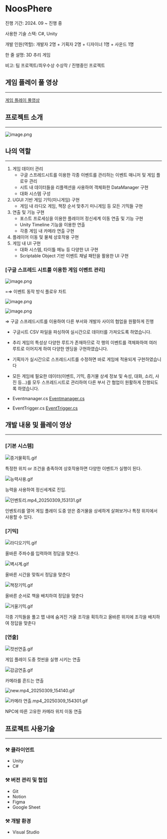 # NoosPhere

진행 기간: 2024. 09 ~ 진행 중

사용한 기술 스택: C#, Unity

개발 인원(역할): 개발자 2명 + 기획자 2명 + 디자이너 1명 + 사운드 1명

한 줄 설명: 3D 추리 게임

비고: 팀 프로젝트/최우수상 수상작 / 진행중인 프로젝트

## 게임 플레이 풀 영상

---

[게임 플레이 풀영상](https://www.youtube.com/watch?v=5mgx3IzGAn8)


## 프로젝트 소개

---

![image.png](image.png)

## 나의 역할

---

1. 게임 데이터 관리
    - 구글 스프레드시트를 이용한 각종 이벤트를 관리하는 이벤트 매니저 및 게임 플로우 관리
    - 시트 내 데이터들을 리플렉션을 사용하여 객체화한 DataManager 구현
    - 대화 시스템 구성
2. UGUI 기반 게임 기믹(미니게임) 구현
    - 게임 내 라디오 게임, 책장 순서 맞추기 미니게임 등 모든 기믹들 구현
3. 연출 및 기능 구현
    - 포스트 프로세싱을 이용한 플레이어 정신세계 이동 연출 및 기능 구현
    - Unity Timeline 기능을 이용한 연출
    - 각종 게임 내 카메라 연출 구현
4. 플레이어 이동 및 물체 상호작용 구현
5. 게임 내 UI 구현
    - 대화 시스템, 타이틀 메뉴 등 다양한 UI 구현
    - Scriptable Object 기반 이벤트 채널 패턴을 활용한 UI 구현

### [구글 스프레드 시트를 이용한 게임 이벤트 관리]

![image.png](image%201.png)

=⇒ 이벤트 동작 방식 플로우 차트 

![image.png](image%202.png)

![image.png](image%203.png)

⇒ 구글 스프레드시트를 이용하여 다른 부서와 개발자 사이의 협업을 원활하게 진행

- 구글시트 CSV 파일을 파싱하여 실시간으로 데이터를 가져오도록 하였습니다.
- 추리 게임의 특성상 다양한 루트가 존재하므로 각 행의 이벤트를 객체화하여 여러 루트로 이어지게 하여 다양한 엔딩을 구현하였습니다.
- 기획자가 실시간으로 스프레드시트를 수정하면 바로 게임에 적용되게 구현하였습니다
- 모든 게임에 필요한 데이터(이벤트, 기믹, 증거물 상세 정보 및 속성, 대화, 소리, 사진 등…)를 모두 스프레드시트로 관리하여 다른 부서 간 협업이 원활하게 진행되도록 하였습니다.
- Eventmanager.cs
  [Eventmanager.cs](https://github.com/keyone957/Noosphere_/blob/main/Assets/02.Scripts/Manager/EventManager.cs)
    
- EventTrigger.cs
  [EventTrigger.cs](https://github.com/keyone957/Noosphere_/blob/main/Assets/00.Test/YoonKyoungMin/Scripts/EventTriggers/EventTrigger.cs)
## 개발 내용 및 플레이 영상

---

### [기본 시스템]

![증거물획득.gif](%25EC%25A6%259D%25EA%25B1%25B0%25EB%25AC%25BC%25ED%259A%258D%25EB%2593%259D.gif)

특정한 위치 or 조건을 충족하여 상호작용하면 다양한 이벤트가 실행이 된다.  

![능력사용.gif](%25EB%258A%25A5%25EB%25A0%25A5%25EC%2582%25AC%25EC%259A%25A9.gif)

능력을 사용하여 정신세계로 진입.

![인벤토리.mp4_20250309_153131.gif](%EC%9D%B8%EB%B2%A4%ED%86%A0%EB%A6%AC.mp4_20250309_153131.gif)

인벤토리를 열어 게임 플레이 도중 얻은 증거물을 상세하게 살펴보거나 특정 위치에서 사용할 수 있다.

### [기믹]

![라디오기믹.gif](%25EB%259D%25BC%25EB%2594%2594%25EC%2598%25A4%25EA%25B8%25B0%25EB%25AF%25B9.gif)

올바른 주파수를 입력하여 정답을 맞춘다.

![벽시계.gif](%25EB%25B2%25BD%25EC%258B%259C%25EA%25B3%2584.gif)

올바른 시간을 맞춰서 정답을 맞춘다

![책장기믹.gif](%25EC%25B1%2585%25EC%259E%25A5%25EA%25B8%25B0%25EB%25AF%25B9.gif)

올바른 순서로 책을 배치하여 정답을 맞춘다

![거울기믹.gif](%25EA%25B1%25B0%25EC%259A%25B8%25EA%25B8%25B0%25EB%25AF%25B9.gif)

각종 기믹들을 풀고 맵 내에 숨겨진 거울 조각을 획득하고 올바른 위치에 조각을 배치하여 정답을 맞춘다

### [연출]

![컷씬연출.gif](%25EC%25BB%25B7%25EC%2594%25AC%25EC%2597%25B0%25EC%25B6%259C.gif)

게임 플레이 도중 컷씬을 실행 시키는 연출

![감금연출.gif](%25EA%25B0%2590%25EA%25B8%2588%25EC%2597%25B0%25EC%25B6%259C.gif)

카메라를 흔드는 연출

![new.mp4_20250309_154140.gif](new.mp4_20250309_154140.gif)

![카메라 연출.mp4_20250309_154301.gif](%EC%B9%B4%EB%A9%94%EB%9D%BC_%EC%97%B0%EC%B6%9C.mp4_20250309_154301.gif)

NPC에 따른 고유한 카메라 위치 이동 연출

## 프로젝트 사용기술

---

### ⚒️ 클라이언트

- Unity
- C#

### ⚒️ 버전 관리 및 협업

- Git
- Notion
- Figma
- Google Sheet

### ⚒️ 개발 환경

- Visual Studio
